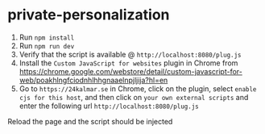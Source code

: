 # private-personalization

1. Run `npm install`
2. Run `npm run dev`
3. Verify that the script is available @ `http://localhost:8080/plug.js`
4. Install the `Custom JavaScript for websites` plugin in Chrome from https://chrome.google.com/webstore/detail/custom-javascript-for-web/poakhlngfciodnhlhhgnaaelnpjljija?hl=en
5. Go to `https://24kalmar.se` in Chrome, click on the plugin, select `enable cjs for this host`, and then click on `your own external scripts` and enter the following url `http://localhost:8080/plug.js`

Reload the page and the script should be injected